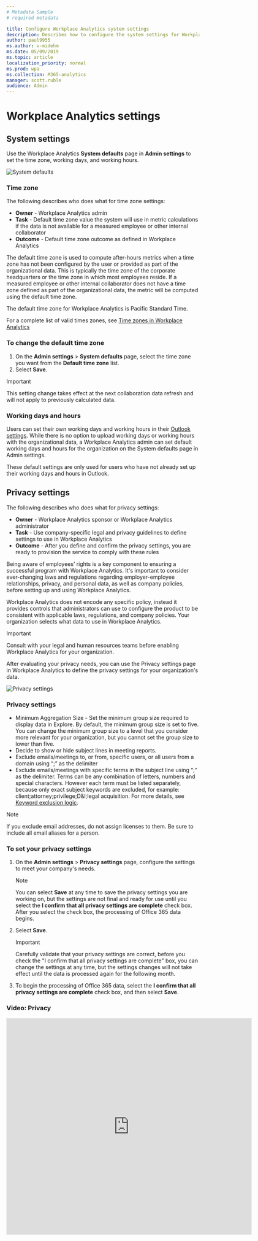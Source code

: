 ```yaml
---
# Metadata Sample
# required metadata

title: Configure Workplace Analytics system settings
description: Describes how to configure the system settings for Workplace Analytics
author: paul9955
ms.author: v-midehm
ms.date: 05/09/2019
ms.topic: article
localization_priority: normal 
ms.prod: wpa
ms.collection: M365-analytics
manager: scott.ruble
audience: Admin
---
```


# Workplace Analytics settings

## System settings

Use the Workplace Analytics **System defaults** page in **Admin settings** to set the time zone, working days, and working hours.

   ![System defaults](../images/wpa/use/admin-system-defaults.png)

### Time zone

The following describes who does what for time zone settings:

* **Owner** - Workplace Analytics admin
* **Task** - Default time zone value the system will use in metric calculations if the data is not available for a measured employee or other internal collaborator
* **Outcome** - Default time zone outcome as defined in Workplace Analytics

The default time zone is used to compute after-hours metrics when a time zone has not been configured by the user or provided as part of the organizational data. This is typically the time zone of the corporate headquarters or the time zone in which most employees reside. If a measured employee or other internal collaborator does not have a time zone defined as part of the organizational data, the metric will be computed using the default time zone.

The default time zone for Workplace Analytics is Pacific Standard Time.

For a complete list of valid times zones, see [Time zones in Workplace Analytics](../Use/Timezones-for-workplace-analytics.md)  

### To change the default time zone

1. On the **Admin settings** > **System defaults** page, select the time zone you want from the **Default time zone** list.
2. Select **Save**.

> [!Important]
> This setting change takes effect at the next collaboration data refresh and will not apply to previously calculated data.

### Working days and hours

Users can set their own working days and working hours in their [Outlook settings](https://outlook.office.com/owa/?path=/options/calendarappearance). While there is no option to upload working days or working hours with the organizational data, a Workplace Analytics admin can set default working days and hours for the organization on the System defaults page in Admin settings.

These default settings are only used for users who have not already set up their working days and hours in Outlook.

<!-- PERHAPS NOT NEEDED ANYMORE 
### Related topic
[Settings in Workplace Analytics](../Use/Settings.md)
-->

## Privacy settings

The following describes who does what for privacy settings:

* **Owner** - Workplace Analytics sponsor or Workplace Analytics administrator
* **Task** - Use company-specific legal and privacy guidelines to define settings to use in Workplace Analytics
* **Outcome** - After you define and confirm the privacy settings, you are ready to provision the service to comply with these rules

Being aware of employees’ rights is a key component to ensuring a successful program with Workplace Analytics. It's important to consider ever-changing laws and regulations regarding employer-employee relationships, privacy, and personal data, as well as company policies, before setting up and using Workplace Analytics.

Workplace Analytics does not encode any specific policy, instead it provides controls that administrators can use to configure the product to be consistent with applicable laws, regulations, and company policies. Your organization selects what data to use in Workplace Analytics.

> [!Important]
> Consult with your legal and human resources teams before enabling Workplace Analytics for your organization.

After evaluating your privacy needs, you can use the Privacy settings page in Workplace Analytics to define the privacy settings for your organization's data.

   ![Privacy settings](../images/wpa/use/admin-privacy-settings.png)

### Privacy settings

* Minimum Aggregation Size - Set the minimum group size required to display data in Explore. By default, the minimum group size is set to five. You can change the minimum group size to a level that you consider more relevant for your organization, but you cannot set the group size to lower than five.
* Decide to show or hide subject lines in meeting reports.
* Exclude emails/meetings to, or from, specific users, or all users from a domain using “;” as the delimiter
* Exclude emails/meetings with specific terms in the subject line using “;” as the delimiter. Terms can be any combination of letters, numbers and special characters. However each term must be listed separately, because only exact subject keywords are excluded, for example: client;attorney;privilege;D&I;legal acquisition. For more details, see [Keyword exclusion logic](../Privacy/Privacy-considerations.md#keyword-exclusion-logic).

> [!Note]
> If you exclude email addresses, do not assign licenses to them. Be sure to include all email aliases for a person.

### To set your privacy settings

1. On the **Admin settings** > **Privacy settings** page, configure the settings to meet your company's needs.

   > [!Note]
   > You can select **Save** at any time to save the privacy settings you are working on, but the settings are not final and ready for use until you select the **I confirm that all privacy settings are complete** check box. After you select the check box, the processing of Office 365 data begins.

2. Select **Save**.

   > [!Important]
   > Carefully validate that your privacy settings are correct, before you check the "I confirm that all privacy settings are complete" box, you can change the settings at any time, but the settings changes will not take effect until the data is processed again for the following month.

3. To begin the processing of Office 365 data, select the **I confirm that all privacy settings are complete** check box, and then select **Save**.

### Video: Privacy

<iframe width="640" height="564" src="https://player.vimeo.com/video/282897705" frameborder="0" allowFullScreen mozallowfullscreen webkitAllowFullScreen></iframe>

<!-- PERHAPS NOT NEEDED ANYMORE 
### Related topic
[Settings in Workplace Analytics](../Use/Settings.md)
-->
